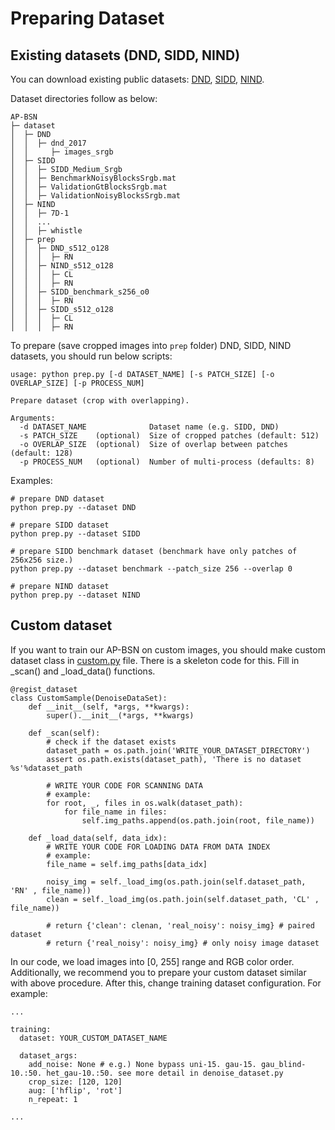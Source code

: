 # Preparing Dataset

## Existing datasets (DND, SIDD, NIND)

You can download existing public datasets: [DND](https://noise.visinf.tu-darmstadt.de/), [SIDD](https://www.eecs.yorku.ca/~kamel/sidd/), [NIND](https://commons.wikimedia.org/wiki/Natural_Image_Noise_Dataset).  

Dataset directories follow as below:

```
AP-BSN
├─ dataset
│  ├─ DND
│  │  ├─ dnd_2017
│  │     ├─ images_srgb
│  ├─ SIDD
│  │  ├─ SIDD_Medium_Srgb
│  │  ├─ BenchmarkNoisyBlocksSrgb.mat
│  │  ├─ ValidationGtBlocksSrgb.mat
│  │  ├─ ValidationNoisyBlocksSrgb.mat
│  ├─ NIND
│  │  ├─ 7D-1
│  │  ...
│  │  ├─ whistle
│  ├─ prep
│  │  ├─ DND_s512_o128
│  │  │  ├─ RN
│  │  ├─ NIND_s512_o128
│  │  │  ├─ CL
│  │  │  ├─ RN
│  │  ├─ SIDD_benchmark_s256_o0
│  │  │  ├─ RN
│  │  ├─ SIDD_s512_o128
│  │  │  ├─ CL
│  │  │  ├─ RN
```

To prepare (save cropped images into `prep` folder) DND, SIDD, NIND datasets, you should run below scripts:  

```
usage: python prep.py [-d DATASET_NAME] [-s PATCH_SIZE] [-o OVERLAP_SIZE] [-p PROCESS_NUM] 

Prepare dataset (crop with overlapping).

Arguments:      
  -d DATASET_NAME              Dataset name (e.g. SIDD, DND)
  -s PATCH_SIZE    (optional)  Size of cropped patches (default: 512)
  -o OVERLAP_SIZE  (optional)  Size of overlap between patches (default: 128)
  -p PROCESS_NUM   (optional)  Number of multi-process (defaults: 8)
```

Examples:
```
# prepare DND dataset
python prep.py --dataset DND

# prepare SIDD dataset
python prep.py --dataset SIDD

# prepare SIDD benchmark dataset (benchmark have only patches of 256x256 size.)
python prep.py --dataset benchmark --patch_size 256 --overlap 0

# prepare NIND dataset
python prep.py --dataset NIND
```

## Custom dataset

If you want to train our AP-BSN on custom images, you should make custom dataset class in [custom.py](./custom.py) file. There is a skeleton code for this. Fill in _scan() and _load_data() functions.  

```
@regist_dataset
class CustomSample(DenoiseDataSet):
    def __init__(self, *args, **kwargs):
        super().__init__(*args, **kwargs)

    def _scan(self):
        # check if the dataset exists
        dataset_path = os.path.join('WRITE_YOUR_DATASET_DIRECTORY')
        assert os.path.exists(dataset_path), 'There is no dataset %s'%dataset_path

        # WRITE YOUR CODE FOR SCANNING DATA
        # example:
        for root, _, files in os.walk(dataset_path):
            for file_name in files:
                self.img_paths.append(os.path.join(root, file_name))

    def _load_data(self, data_idx):
        # WRITE YOUR CODE FOR LOADING DATA FROM DATA INDEX
        # example:
        file_name = self.img_paths[data_idx]

        noisy_img = self._load_img(os.path.join(self.dataset_path, 'RN' , file_name))
        clean = self._load_img(os.path.join(self.dataset_path, 'CL' , file_name))

        # return {'clean': clenan, 'real_noisy': noisy_img} # paired dataset
        # return {'real_noisy': noisy_img} # only noisy image dataset
```
In our code, we load images into [0, 255] range and RGB color order. Additionally, we recommend you to prepare your custom dataset similar with above procedure. After this, change training dataset configuration. For example:

```
...

training:
  dataset: YOUR_CUSTOM_DATASET_NAME

  dataset_args:
    add_noise: None # e.g.) None bypass uni-15. gau-15. gau_blind-10.:50. het_gau-10.:50. see more detail in denoise_dataset.py
    crop_size: [120, 120]
    aug: ['hflip', 'rot']
    n_repeat: 1

...
```



